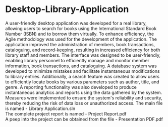 # Desktop-Library-Application
A user-friendly desktop application was developed for a real library, allowing users to search for books using the International Standard Book Number (ISBN) and to borrow them virtually. To enhance efficiency, the Agile methodology was used for the development of the application. The application improved the administration of members, book transactions, cataloguing, and record-keeping, resulting in increased efficiency for both library staff and members. The interface was designed to be user-friendly, enabling library personnel to efficiently manage and monitor member information, book transactions, and cataloguing. A database system was developed to minimize mistakes and facilitate instantaneous modifications to library entries. Additionally, a search feature was created to allow users to efficiently locate books by various parameters such as author, title, and genre. A reporting functionality was also developed to produce instantaneous analytics and reports using the data gathered by the system. Measures were implemented to ensure the system's reliability and security, thereby reducing the risk of data loss or unauthorized access.
The main file is named - Library Application.sln  
The complete project report is named - Project Report.pdf <br />
A peep into the project can be obtained from the file - Presentation PDF.pdf
